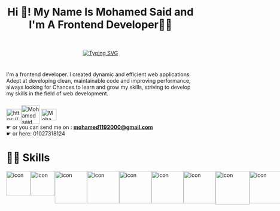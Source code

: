 <br clear="both">

<h1 align="center">Hi 👋! My Name Is Mohamed Said and I'm A Frontend Developer👩‍💻</h1>
<br>

<p align="center"><a href="https://git.io/typing-svg"><img src="https://readme-typing-svg.herokuapp.com?font=Fira+Code&pause=1000&width=530&lines=◉+Junior+Frontend+❝ReactJs❞+Developer;◉+Over+1+Year+Experience;◉+Have+Studied+Computer+Science+for+4+Years;◉+Thank+You+for+Viewing+My+Profile+🤍..." alt="Typing SVG" /></a></p>

###

<br clear="both">

<div align="start">
 I'm a frontend developer.
I created dynamic and efficient web applications. Adept at developing clean, maintainable code and improving performance, always looking for Chances to learn and grow my skills, striving to develop my skills in the field of web development.<br>
</div>

###

<p align="start">
<a href="https://www.linkedin.com/in/elghareny/" target="blank"><img align="center" src="https://raw.githubusercontent.com/rahuldkjain/github-profile-readme-generator/master/src/images/icons/Social/linked-in-alt.svg" alt="https://www.linkedin.com/in/elghareny/" height="30" width="40" /><a href="https://www.facebook.com/semporay" target="blank"><img align="center" src="https://www.logo.wine/a/logo/Facebook/Facebook-f_Logo-Blue-Logo.wine.svg" alt="Mohamed said" height="50" width="50" /></a></a>
<a href="https://www.instagram.com/el_ghareny/?next=%2F" target="blank"><img align="center" src="https://raw.githubusercontent.com/rahuldkjain/github-profile-readme-generator/master/src/images/icons/Social/instagram.svg" alt="Mohamed said" height="30" width="40" /></a>
<br>
☛ or you can send me on : <a a href="https://mail.google.com"><strong>mohamed1192000@gmail.com</strong></a>
  <br>
☛ or here: 01027318124
</p>

###

# 🤹‍♀️ Skills

<div style="display: flex; align-items: flex-start;"><img src="https://cdn.jsdelivr.net/gh/devicons/devicon/icons/html5/html5-original.svg" alt="icon" width="65" height="65" /><img src="https://cdn.jsdelivr.net/gh/devicons/devicon/icons/css3/css3-original.svg" alt="icon" width="65" height="65" /><img src="https://techstack-generator.vercel.app/js-icon.svg" alt="icon" width="86" height="86" /><img src="https://techstack-generator.vercel.app/ts-icon.svg" alt="icon" width="86" height="86" /><img src="https://techstack-generator.vercel.app/react-icon.svg" alt="icon" width="86" height="86" /><img src="https://techstack-generator.vercel.app/redux-icon.svg" alt="icon" width="86" height="86" /><img src="https://techstack-generator.vercel.app/sass-icon.svg" alt="icon" width="86" height="86" /><img src="https://cdn.jsdelivr.net/gh/devicons/devicon/icons/tailwindcss/tailwindcss-original-wordmark.svg" alt="icon" width="90" height="90" /><img src="https://techstack-generator.vercel.app/github-icon.svg" alt="icon" width="86" height="86" /><img src="https://techstack-generator.vercel.app/restapi-icon.svg" alt="icon" width="86" height="86" /></div>

###
</div>

###
